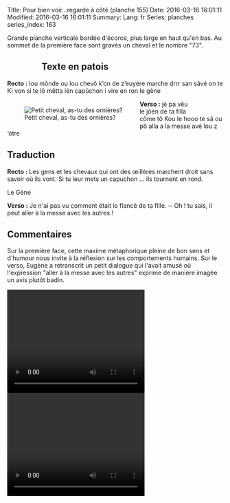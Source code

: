 Title: Pour bien voir...regarde à côté (planche 155)
Date: 2016-03-16 16:01:11
Modified: 2016-03-16 16:01:11
Summary: 
Lang: fr
Series: planches
series_index: 163

<p style="text-align:judtify;">Grande planche verticale bordée d'écorce, plus large en haut qu'en bas. Au sommet de la première face sont gravés un cheval et le nombre "73". </p>

<figure class="image-block" style="float: left;">
  <img alt="" src="{static}/images/planche_155.png">
  <figcaption style="max-width: 186px"></figcaption>
</figure>


## Texte en patois
**Recto :** lou mônde ou lou chevô k’on de z’euyére marche drrr san sâvé on te Ki von si te lô mêtta ién capûchon i vire en ron   						 le  gène

<figure class="image-block" style="float: left;">
  <img alt="Petit cheval, as-tu des ornières?" src="{static}/images/planche_155_detail_dessin.png">
  <figcaption style="max-width: 307px">Petit cheval, as-tu des ornières?</figcaption>
</figure>

<figure class="image-block" style="float: right;">
  <img alt="" src="{static}/images/planche_155_verso.png">
  <figcaption style="max-width: 194px"></figcaption>
</figure>

**Verso :** jé pa vêu le jôén de ta filla côme tô Kou le  hooo te sâ ou pô alla a la messe avé lou z ‘ótre

## Traduction
**Recto :** Les gens et les chevaux qui ont des œillères marchent droit sans savoir où ils vont. Si tu leur mets un capuchon ... ils tournent en rond.

Le Gène

**Verso :** Je n'ai pas vu comment était le fiancé de ta fille.
─ Oh ! tu sais, il peut aller à la messe avec les autres !

## Commentaires
Sur la première face, cette maxime métaphorique pleine de bon sens et d'humour nous invite à la réflexion sur les comportements humains.
Sur le verso, Eugène a retranscrit un petit dialogue qui l'avait amusé où l'expression "aller à la messe avec les autres" exprime de manière imagée un avis plutôt badin.


<video width="320" height="240" controls>
  <source src="https://d1njpgd0ygatdn.cloudfront.net/video_155recto.mp4" type="video/mp4">
</video>

<video width="320" height="240" controls>
  <source src="https://d1njpgd0ygatdn.cloudfront.net/video_155verso.mp4" type="video/mp4">
</video>
